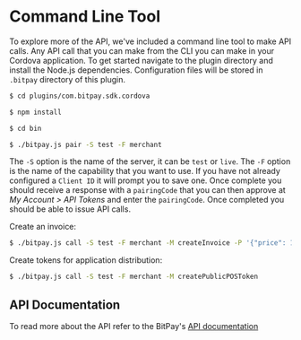 # Command Line Tool

To explore more of the API, we've included a command line tool to make API calls. Any API call that you can make from the CLI you can make in your Cordova application. To get started navigate to the plugin directory and install the Node.js dependencies. Configuration files will be stored in `.bitpay` directory of this plugin.

```bash
$ cd plugins/com.bitpay.sdk.cordova

$ npm install

$ cd bin

$ ./bitpay.js pair -S test -F merchant

```

The `-S` option is the name of the server, it can be `test` or `live`. The `-F` option is the name of the capability that you want to use. If you have not already configured a `Client ID` it will prompt you to save one. Once complete you should receive a response with a `pairingCode` that you can then approve at *My Account > API Tokens* and enter the `pairingCode`. Once completed you should be able to issue API calls.

Create an invoice:

```bash
$ ./bitpay.js call -S test -F merchant -M createInvoice -P '{"price": 100.00, "currency": "USD"}'
```

Create tokens for application distribution:

```bash
$ ./bitpay.js call -S test -F merchant -M createPublicPOSToken
```

## API Documentation
To read more about the API refer to the BitPay's [API documentation](https://bitpay.com/api)
